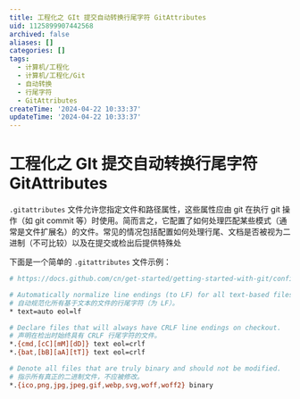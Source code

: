 ```yaml
---
title: 工程化之 GIt 提交自动转换行尾字符 GitAttributes
uid: 1125899907442568
archived: false
aliases: []
categories: []
tags:
  - 计算机/工程化
  - 计算机/工程化/Git
  - 自动转换
  - 行尾字符
  - GitAttributes
createTime: '2024-04-22 10:33:37'
updateTime: '2024-04-22 10:33:37'
---
```


# 工程化之 GIt 提交自动转换行尾字符 GitAttributes

`.gitattributes` 文件允许您指定文件和路径属性，这些属性应由 git 在执行 git 操作（如 git commit 等）时使用。简而言之，它配置了如何处理匹配某些模式（通常是文件扩展名）的文件。常见的情况包括配置如何处理行尾、文档是否被视为二进制（不可比较）以及在提交或检出后提供特殊处

下面是一个简单的 `.gitattributes` 文件示例：

```sh
# https://docs.github.com/cn/get-started/getting-started-with-git/configuring-git-to-handle-line-endings

# Automatically normalize line endings (to LF) for all text-based files.
# 自动规范化所有基于文本的文件的行尾字符（为 LF）。
* text=auto eol=lf

# Declare files that will always have CRLF line endings on checkout.
# 声明在检出时始终具有 CRLF 行尾字符的文件。
*.{cmd,[cC][mM][dD]} text eol=crlf
*.{bat,[bB][aA][tT]} text eol=crlf

# Denote all files that are truly binary and should not be modified.
# 指示所有真正的二进制文件，不应被修改。
*.{ico,png,jpg,jpeg,gif,webp,svg,woff,woff2} binary
```
